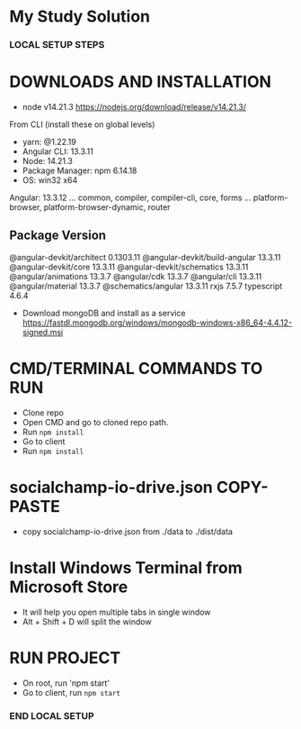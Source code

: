 # My Study Solution

### LOCAL SETUP STEPS

# DOWNLOADS AND INSTALLATION

- node v14.21.3
  https://nodejs.org/download/release/v14.21.3/

From CLI (install these on global levels)

- yarn: @1.22.19
- Angular CLI: 13.3.11
- Node: 14.21.3
- Package Manager: npm 6.14.18
- OS: win32 x64

Angular: 13.3.12
... common, compiler, compiler-cli, core, forms
... platform-browser, platform-browser-dynamic, router

## Package Version

@angular-devkit/architect 0.1303.11
@angular-devkit/build-angular 13.3.11
@angular-devkit/core 13.3.11
@angular-devkit/schematics 13.3.11
@angular/animations 13.3.7
@angular/cdk 13.3.7
@angular/cli 13.3.11
@angular/material 13.3.7
@schematics/angular 13.3.11
rxjs 7.5.7
typescript 4.6.4

- Download mongoDB and install as a service
  https://fastdl.mongodb.org/windows/mongodb-windows-x86_64-4.4.12-signed.msi

# CMD/TERMINAL COMMANDS TO RUN

- Clone repo
- Open CMD and go to cloned repo path.
- Run `npm install`
- Go to client
- Run `npm install`

# socialchamp-io-drive.json COPY-PASTE

- copy socialchamp-io-drive.json from ./data to ./dist/data

# Install Windows Terminal from Microsoft Store

- It will help you open multiple tabs in single window
- Alt + Shift + D will split the window

# RUN PROJECT

- On root, run 'npm start'
- Go to client, run `npm start`

### END LOCAL SETUP
